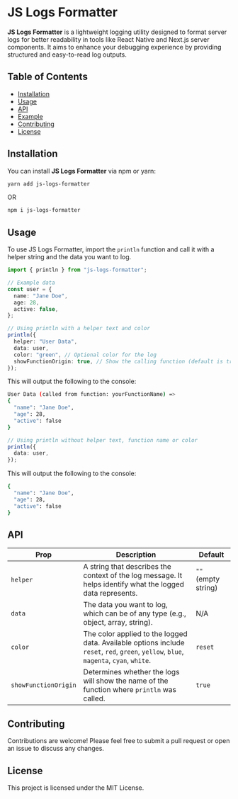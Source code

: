 # JS Logs Formatter

**JS Logs Formatter** is a lightweight logging utility designed to format server logs for better readability in tools like React Native and Next.js server components. It aims to enhance your debugging experience by providing structured and easy-to-read log outputs.

## Table of Contents

- [Installation](#installation)
- [Usage](#usage)
- [API](#api)
- [Example](#example)
- [Contributing](#contributing)
- [License](#license)

## Installation

You can install **JS Logs Formatter** via npm or yarn:

```bash
yarn add js-logs-formatter
```

OR

```bash
npm i js-logs-formatter
```

## Usage

To use JS Logs Formatter, import the `println` function and call it with a helper string and the data you want to log.

```typescript
import { println } from "js-logs-formatter";

// Example data
const user = {
  name: "Jane Doe",
  age: 28,
  active: false,
};

// Using println with a helper text and color
println({
  helper: "User Data",
  data: user,
  color: "green", // Optional color for the log
  showFunctionOrigin: true, // Show the calling function (default is true)
});
```

This will output the following to the console:

```bash
User Data (called from function: yourFunctionName) =>
{
  "name": "Jane Doe",
  "age": 28,
  "active": false
}

```

```typescript
// Using println without helper text, function name or color
println({
  data: user,
});
```

This will output the following to the console:

```bash
{
  "name": "Jane Doe",
  "age": 28,
  "active": false
}
```

## API

| **Prop**             | **Description**                                                                                                                        | **Default**         |
| -------------------- | -------------------------------------------------------------------------------------------------------------------------------------- | ------------------- |
| `helper`             | A string that describes the context of the log message. It helps identify what the logged data represents.                             | `""` (empty string) |
| `data`               | The data you want to log, which can be of any type (e.g., object, array, string).                                                      | N/A                 |
| `color`              | The color applied to the logged data. Available options include `reset`, `red`, `green`, `yellow`, `blue`, `magenta`, `cyan`, `white`. | `reset`             |
| `showFunctionOrigin` | Determines whether the logs will show the name of the function where `println` was called.                                             | `true`              |

## Contributing

Contributions are welcome! Please feel free to submit a pull request or open an issue to discuss any changes.

## License

This project is licensed under the MIT License.
